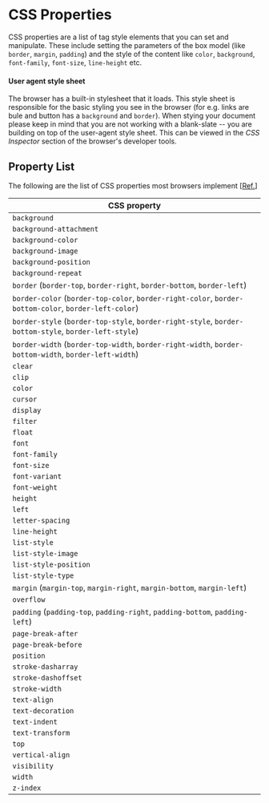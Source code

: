 # CSS Properties

CSS properties are a list of tag style elements that you can set and
manipulate. These include setting the parameters of the box model (like
`border`, `margin`, `padding`) and the style of the content like
`color`, `background`, 
`font-family`, `font-size`, `line-height` etc.


<div class='notes'>

#### User agent style sheet
The browser has a built-in stylesheet that it loads. This style sheet is
responsible for the basic styling you see in the browser (for e.g. links
are bule and button has a `background` and `border`). When stying your
document please keep in mind that you are not working with a blank-slate
-- you are building on top of the user-agent style sheet. This can be
viewed in the <i>CSS Inspector</i> section of the browser's developer
tools.

</div>

## Property List

The following are the list of CSS properties most browsers implement
[<a href='../../../bib.html#css-properties-reference-mdn-web-docs'>Ref.</a>]
<table>
 <thead>
  <tr>
   <th scope="col"><strong>CSS property</strong></th>
  </tr>
 </thead>
 <tbody>
  <tr>
   <td><code>background</code></td>
  </tr>
  <tr>
   <td><code>background-attachment</code></td>
  </tr>
  <tr>
   <td><code>background-color</code></td>
  </tr>
  <tr>
   <td><code>background-image</code></td>
  </tr>
  <tr>
   <td><code>background-position</code></td>
  </tr>
  <tr>
   <td><code>background-repeat</code></td>
  </tr>
  <tr>
   <td><code>border</code>
    (<code>border-top</code>, <code>border-right</code>, <code>border-bottom</code>,
<code>border-left</code>)</td>
  </tr>
  <tr>
   <td><code>border-color</code>
    (<code>border-top-color</code>, <code>border-right-color</code>,
<code>border-bottom-color</code>,
<code>border-left-color</code>)</td>
  </tr>
  <tr>
   <td><code>border-style</code>
    (<code>border-top-style</code>, <code>border-right-style</code>,
<code>border-bottom-style</code>,
<code>border-left-style</code>)</td>
  </tr>
  <tr>
   <td><code>border-width</code>
    (<code>border-top-width</code>, <code>border-right-width</code>,
<code>border-bottom-width</code>,
<code>border-left-width</code>)</td>
  </tr>
  <tr>
   <td><code>clear</code></td>
  </tr>
  <tr>
   <td><code>clip</code></td>
  </tr>
  <tr>
   <td><code>color</code></td>
  </tr>
  <tr>
   <td><code>cursor</code></td>
  </tr>
  <tr>
   <td><code>display</code></td>
  </tr>
  <tr>
   <td><code>filter</code></td>
  </tr>
  <tr>
   <td><code>float</code></td>
  </tr>
  <tr>
   <td><code>font</code></td>
  </tr>
  <tr>
   <td><code>font-family</code></td>
  </tr>
  <tr>
   <td><code>font-size</code></td>
  </tr>
  <tr>
   <td><code>font-variant</code></td>
  </tr>
  <tr>
   <td><code>font-weight</code></td>
  </tr>
  <tr>
   <td><code>height</code></td>
  </tr>
  <tr>
   <td><code>left</code></td>
  </tr>
  <tr>
   <td><code>letter-spacing</code></td>
  </tr>
  <tr>
   <td><code>line-height</code></td>
  </tr>
  <tr>
   <td><code>list-style</code></td>
  </tr>
  <tr>
   <td><code>list-style-image</code></td>
  </tr>
  <tr>
   <td><code>list-style-position</code></td>
  </tr>
  <tr>
   <td><code>list-style-type</code></td>
  </tr>
  <tr>
   <td><code>margin</code>
    (<code>margin-top</code>, <code>margin-right</code>, <code>margin-bottom</code>,
<code>margin-left</code>)</td>
  </tr>
  <tr>
   <td><code>overflow</code></td>
  </tr>
  <tr>
   <td><code>padding</code>
    (<code>padding-top</code>, <code>padding-right</code>, <code>padding-bottom</code>,
<code>padding-left</code>)</td>
  </tr>
  <tr>
   <td><code>page-break-after</code></td>
  </tr>
  <tr>
   <td><code>page-break-before</code></td>
  </tr>
  <tr>
   <td><code>position</code></td>
  </tr>
  <tr>
   <td><code>stroke-dasharray</code></td>
  </tr>
  <tr>
   <td><code>stroke-dashoffset</code></td>
  </tr>
  <tr>
   <td><code>stroke-width</code></td>
  </tr>
  <tr>
   <td><code>text-align</code></td>
  </tr>
  <tr>
   <td><code>text-decoration</code></td>
  </tr>
  <tr>
   <td><code>text-indent</code></td>
  </tr>
  <tr>
   <td><code>text-transform</code></td>
  </tr>
  <tr>
   <td><code>top</code></td>
  </tr>
  <tr>
   <td><code>vertical-align</code></td>
  </tr>
  <tr>
   <td><code>visibility</code></td>
  </tr>
  <tr>
   <td><code>width</code></td>
  </tr>
  <tr>
   <td><code>z-index</code></td>
  </tr>
 </tbody>
</table>
